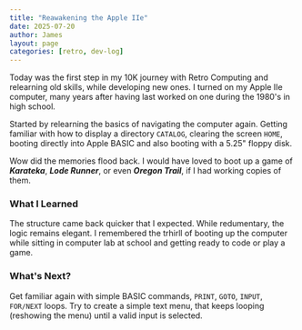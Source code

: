 ```yaml
---
title: "Reawakening the Apple IIe"
date: 2025-07-20
author: James
layout: page
categories: [retro, dev-log]
---
```


Today was the first step in my 10K journey with Retro Computing and relearning old skills, while developing new ones. I turned on my Apple IIe computer, many years after having last worked on one during the 1980's in high school.

Started by relearning the basics of navigating the computer again. Getting familiar with how to display a directory `CATALOG`, clearing the screen `HOME`, booting directly into Apple BASIC and also booting with a 5.25" floppy disk.

Wow did the memories flood back. I would have loved to boot up a game of **_Karateka_**, **_Lode Runner_**, or even **_Oregon Trail_**, if I had working copies of them.

### What I Learned

The structure came back quicker that I expected. While redumentary, the logic remains elegant. I remembered the trhirll of booting up the computer while sitting in computer lab at school and getting ready to code or play a game.

### What's Next?

Get familiar again with simple BASIC commands, `PRINT`, `GOTO`, `INPUT`, `FOR/NEXT` loops. Try to create a simple text menu, that keeps looping (reshowing the menu) until a valid input is selected.
